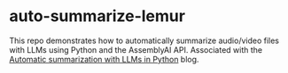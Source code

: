 # auto-summarize-lemur

This repo demonstrates how to automatically summarize audio/video files with LLMs using Python and the AssemblyAI API. Associated with the [Automatic summarization with LLMs in Python](https://www.assemblyai.com/blog/automatic-summarization-llms-python/) blog.
